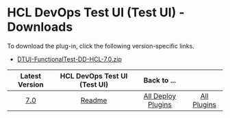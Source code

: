 # HCL DevOps Test UI (Test UI) - Downloads

To download the plug-in, click the following version-specific links.
- [DTUI-FunctionalTest-DD-HCL-7.0.zip](https://raw.githubusercontent.com/UrbanCode/IBM-UCD-PLUGINS/main/files/HCLDevOpsTestUI/DTUI-FunctionalTest-DD-HCL-7.0.zip)

|Latest Version|HCL DevOps Test UI (Test UI)|Back to ...||
| :---: | :---: | :---: | :---: |
|[7.0](https://raw.githubusercontent.com/UrbanCode/IBM-UCD-PLUGINS/main/files/HCLDevOpsTestUI/DTUI-FunctionalTest-DD-HCL-7.0.zip)|[Readme](README.md)|[All Deploy Plugins](../README.md)|[All Plugins](../../index.md)|
